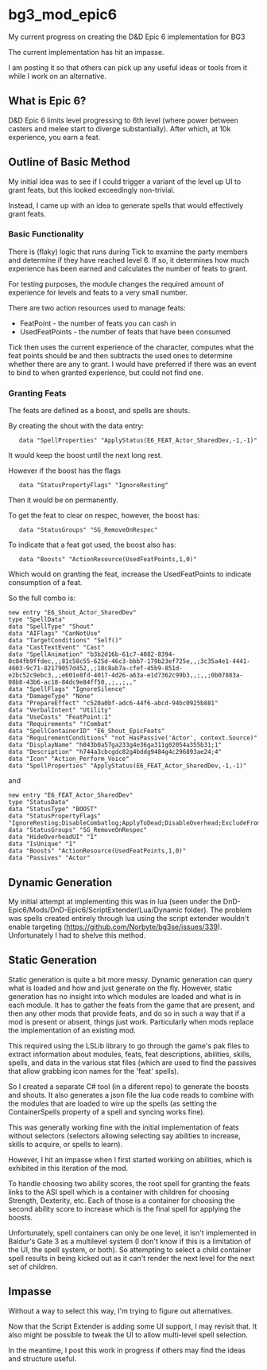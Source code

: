 # bg3_mod_epic6
My current progress on creating the D&amp;D Epic 6 implementation for BG3

The current implementation has hit an impasse. 

I am posting it so that others can pick up any useful ideas or tools from it while I work on an alternative.

## What is Epic 6?
D&amp;D Epic 6 limits level progressing to 6th level (where power between casters and melee start to diverge substantially). After which, at 10k experience, you earn a feat.

## Outline of Basic Method

My initial idea was to see if I could trigger a variant of the level up UI to grant feats, but this looked exceedingly non-trivial.

Instead, I came up with an idea to generate spells that would effectively grant feats.

### Basic Functionality

There is (flaky) logic that runs during Tick to examine the party members and determine if they have reached level 6. If so, it determines how much experience has been earned and calculates the number of feats to grant.

For testing purposes, the module changes the required amount of experience for levels and feats to a very small number.

There are two action resources used to manage feats: 
 * FeatPoint - the number of feats you can cash in
 * UsedFeatPoints - the number of feats that have been consumed

Tick then uses the current experience of the character, computes what the feat points should be and then subtracts the used ones to determine whether there are any to grant. I would have preferred if there was an event to bind to when granted experience, but could not find one.

### Granting Feats

The feats are defined as a boost, and spells are shouts.

By creating the shout with the data entry:

```   data "SpellProperties" "ApplyStatus(E6_FEAT_Actor_SharedDev,-1,-1)"```

It would keep the boost until the next long rest.

However if the boost has the flags

```   data "StatusPropertyFlags" "IgnoreResting"```

Then it would be on permanently.

To get the feat to clear on respec, however, the boost has:

```   data "StatusGroups" "SG_RemoveOnRespec"```

To indicate that a feat got used, the boost also has:

```   data "Boosts" "ActionResource(UsedFeatPoints,1,0)"```

Which would on granting the feat, increase the UsedFeatPoints to indicate consumption of a feat.

So the full combo is:

```
new entry "E6_Shout_Actor_SharedDev"
type "SpellData"
data "SpellType" "Shout"
data "AIFlags" "CanNotUse"
data "TargetConditions" "Self()"
data "CastTextEvent" "Cast"
data "SpellAnimation" "b3b2d16b-61c7-4082-8394-0c04fb9ffdec,,;81c58c55-625d-46c3-bbb7-179b23ef725e,,;3c35a4e1-4441-4603-9c71-82179057d452,,;18c8ab7a-cfef-45b9-851d-e2bc52c9ebc3,,;e601e8fd-4017-4d26-a63a-e1d7362c99b3,,;,,;0b07883a-08b8-43b6-ac18-84dc9e84ff50,,;,,;,,"
data "SpellFlags" "IgnoreSilence"
data "DamageType" "None"
data "PrepareEffect" "c520a0bf-adc6-44f6-abcd-94bc0925b881"
data "VerbalIntent" "Utility"
data "UseCosts" "FeatPoint:1"
data "Requirements" "!Combat"
data "SpellContainerID" "E6_Shout_EpicFeats"
data "RequirementConditions" "not HasPassive('Actor', context.Source)"
data "DisplayName" "h043b0a57ga233g4e36ga311g02054a355b31;1"
data "Description" "h744a3cbcgdc82g4bddg9484g4c296893ae24;4"
data "Icon" "Action_Perform_Voice"
data "SpellProperties" "ApplyStatus(E6_FEAT_Actor_SharedDev,-1,-1)"
```

and 

```
new entry "E6_FEAT_Actor_SharedDev"
type "StatusData"
data "StatusType" "BOOST"
data "StatusPropertyFlags" "IgnoreResting;DisableCombatlog;ApplyToDead;DisableOverhead;ExcludeFromPortraitRendering;DisablePortraitIndicator"
data "StatusGroups" "SG_RemoveOnRespec"
data "HideOverheadUI" "1"
data "IsUnique" "1"
data "Boosts" "ActionResource(UsedFeatPoints,1,0)"
data "Passives" "Actor"
```

## Dynamic Generation

My initial attempt at implementing this was in lua (seen under the DnD-Epic6/Mods/DnD-Epic6/ScriptExtender/Lua/Dynamic folder). The problem was spells created entirely through lua using the script extender wouldn't enable targeting (https://github.com/Norbyte/bg3se/issues/339). Unfortunately I had to shelve this method.

## Static Generation

Static generation is quite a bit more messy. Dynamic generation can query what is loaded and how and just generate on the fly. However, static generation has no insight into which modules are loaded and what is in each module. It has to gather the feats from the game that are present, and then any other mods that provide feats, and do so in such a way that if a mod is present or absent, things just work. Particularly when mods replace the implementation of an existing mod.

This required using the LSLib library to go through the game's pak files to extract information about modules, feats, feat descriptions, abilities, skills, spells, and data in the various stat files (which are used to find the passives that allow grabbing icon names for the 'feat' spells).

So I created a separate C# tool (in a diferent repo) to generate the boosts and shouts. It also generates a json file the lua code reads to combine with the modules that are loaded to wire up the spells (as setting the ContainerSpells property of a spell and syncing works fine).

This was generally working fine with the initial implementation of feats without selectors (selectors allowing selecting say abilities to increase, skills to acquire, or spells to learn).

However, I hit an impasse when I first started working on abilities, which is exhibited in this iteration of the mod.

To handle choosing two ability scores, the root spell for granting the feats links to the ASI spell which is a container with children for choosing Strength, Dexterity, etc. Each of those is a container for choosing the second ability score to increase which is the final spell for applying the boosts.

Unfortunately, spell containers can only be one level, it isn't implemented in Baldur's Gate 3 as a multilevel system (I don't know if this is a limitation of the UI, the spell system, or both). So attempting to select a child container spell results in being kicked out as it can't render the next level for the next set of children.

## Impasse

Without a way to select this way, I'm trying to figure out alternatives.

Now that the Script Extender is adding some UI support, I may revisit that. It also might be possible to tweak the UI to allow multi-level spell selection.

In the meantime, I post this work in progress if others may find the ideas and structure useful.